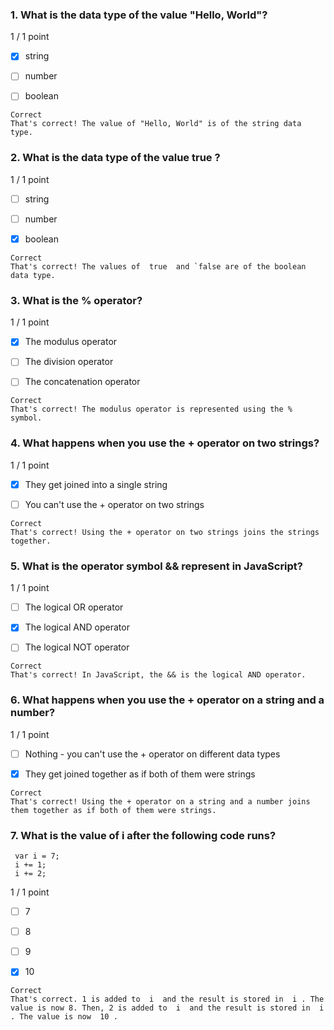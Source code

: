 ### 1. What is the data type of the value "Hello, World"?

1 / 1 point

- [x] string


- [ ] number


- [ ] boolean
```
Correct
That's correct! The value of "Hello, World" is of the string data type.
```
### 2. What is the data type of the value  true ?

1 / 1 point

- [ ] string


- [ ] number


- [x] boolean
```
Correct
That's correct! The values of  true  and `false are of the boolean data type.
```
### 3. What is the % operator?

1 / 1 point

- [x] The modulus operator


- [ ] The division operator


- [ ] The concatenation operator
```
Correct
That's correct! The modulus operator is represented using the % symbol.
```
### 4. What happens when you use the + operator on two strings?

1 / 1 point

- [x] They get joined into a single string


- [ ] You can't use the + operator on two strings
```
Correct
That's correct! Using the + operator on two strings joins the strings together.
```
### 5. What is the operator symbol && represent in JavaScript?

1 / 1 point

- [ ] The logical OR operator


- [x] The logical AND operator


- [ ] The logical NOT operator
```
Correct
That's correct! In JavaScript, the && is the logical AND operator.
```
### 6. What happens when you use the + operator on a string and a number?

1 / 1 point

- [ ] Nothing - you can't use the + operator on different data types


- [x] They get joined together as if both of them were strings
```
Correct
That's correct! Using the + operator on a string and a number joins them together as if both of them were strings.
```
### 7. What is the value of  i  after the following code runs?
```
 var i = 7;
 i += 1;
 i += 2;
```

1 / 1 point

- [ ] 7


- [ ] 8


- [ ] 9


- [x] 10
```
Correct
That's correct. 1 is added to  i  and the result is stored in  i . The value is now 8. Then, 2 is added to  i  and the result is stored in  i . The value is now  10 .
```